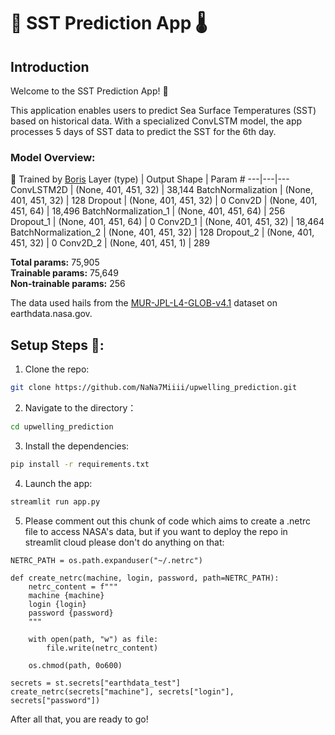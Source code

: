 # 🌊 SST Prediction App 🌡️

## Introduction

Welcome to the SST Prediction App! 🎉

This application enables users to predict Sea Surface Temperatures (SST) based on historical data. With a specialized ConvLSTM model, the app processes 5 days of SST data to predict the SST for the 6th day.

### Model Overview: 
🔧 Trained by [Boris](https://github.com/boryasbora)
Layer (type) | Output Shape | Param #
---|---|---
ConvLSTM2D | (None, 401, 451, 32) | 38,144
BatchNormalization | (None, 401, 451, 32) | 128
Dropout | (None, 401, 451, 32) | 0
Conv2D | (None, 401, 451, 64) | 18,496
BatchNormalization_1 | (None, 401, 451, 64) | 256
Dropout_1 | (None, 401, 451, 64) | 0
Conv2D_1 | (None, 401, 451, 32) | 18,464
BatchNormalization_2 | (None, 401, 451, 32) | 128
Dropout_2 | (None, 401, 451, 32) | 0
Conv2D_2 | (None, 401, 451, 1) | 289

**Total params:** 75,905  
**Trainable params:** 75,649  
**Non-trainable params:** 256

The data used hails from the [MUR-JPL-L4-GLOB-v4.1](https://search.earthdata.nasa.gov/search/granules?p=C1996881146-POCLOUD&pg[0][v]=f&pg[0][gsk]=-start_date&q=MUR-JPL-L4-GLOB-v4.1&fi=MODIS&as[instrument][0]=MODIS&tl=1686459841!3!!&zoom=0) dataset on earthdata.nasa.gov.

## Setup Steps 🚀:

1. Clone the repo:
```bash
git clone https://github.com/NaNa7Miiii/upwelling_prediction.git
```
2. Navigate to the directory：
```bash
cd upwelling_prediction
```
3. Install the dependencies:
```bash
pip install -r requirements.txt
```
4. Launch the app:
```bash
streamlit run app.py
```

5. Please comment out this chunk of code which aims to create a .netrc file to access NASA's data, but if you want to deploy the repo in streamlit cloud please don't do anything on that:
```
NETRC_PATH = os.path.expanduser("~/.netrc")

def create_netrc(machine, login, password, path=NETRC_PATH):
    netrc_content = f"""
    machine {machine}
    login {login}
    password {password}
    """

    with open(path, "w") as file:
        file.write(netrc_content)

    os.chmod(path, 0o600)

secrets = st.secrets["earthdata_test"]
create_netrc(secrets["machine"], secrets["login"], secrets["password"])
```
After all that, you are ready to go!

